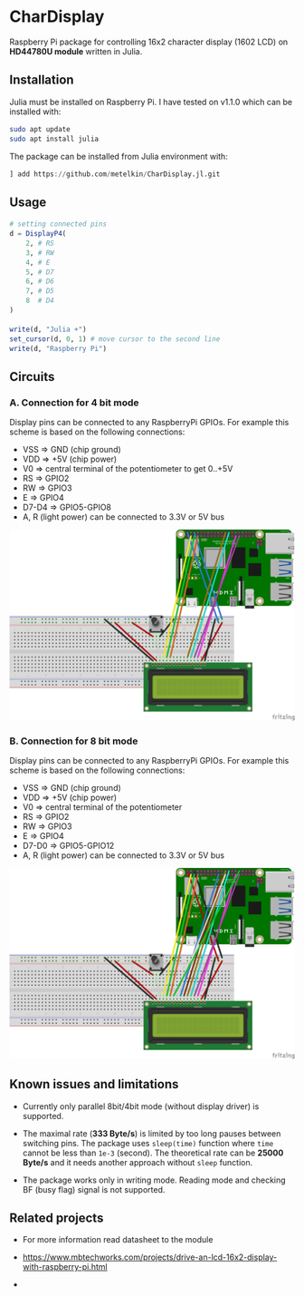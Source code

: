 # CharDisplay

Raspberry Pi package for controlling 16x2 character display (1602 LCD) on **HD44780U module** written in Julia.

## Installation

Julia must be installed on Raspberry Pi. 
I have tested on v1.1.0 which can be installed with:
```sh
sudo apt update
sudo apt install julia
```

The package can be installed from Julia environment with:

```julia
] add https://github.com/metelkin/CharDisplay.jl.git
```

## Usage

```julia
# setting connected pins
d = DisplayP4(
    2, # RS
    3, # RW
    4, # E
    5, # D7
    6, # D6
    7, # D5
    8  # D4
)

write(d, "Julia +")
set_cursor(d, 0, 1) # move cursor to the second line
write(d, "Raspberry Pi")
```

## Circuits

### A. Connection for 4 bit mode

Display pins can be connected to any RaspberryPi GPIOs.
For example this scheme is based on the following connections:
- VSS => GND (chip ground)
- VDD => +5V (chip power)
- V0 => central terminal of the potentiometer to get 0..+5V
- RS => GPIO2
- RW => GPIO3
- E => GPIO4
- D7-D4 => GPIO5-GPIO8
- A, R (light power) can be connected to 3.3V or 5V bus

![scheme-a](./scheme-a.png)

### B. Connection for 8 bit mode

Display pins can be connected to any RaspberryPi GPIOs.
For example this scheme is based on the following connections:
- VSS => GND (chip ground)
- VDD => +5V (chip power)
- V0 => central terminal of the potentiometer
- RS => GPIO2
- RW => GPIO3
- E => GPIO4
- D7-D0 => GPIO5-GPIO12
- A, R (light power) can be connected to 3.3V or 5V bus

![scheme-a](./scheme-b.png)

## Known issues and limitations

- Currently only parallel 8bit/4bit mode (without display driver) is supported.

- The maximal rate (**333 Byte/s**) is limited by too long pauses between switching pins.
    The package uses `sleep(time)` function where `time` cannot be less than `1e-3` (second).
    The theoretical rate can be **25000 Byte/s** and it needs another approach without `sleep` function.

- The package works only in writing mode. Reading mode and checking BF (busy flag) signal is not supported.

## Related projects

- For more information read datasheet to the module

- https://www.mbtechworks.com/projects/drive-an-lcd-16x2-display-with-raspberry-pi.html

- 